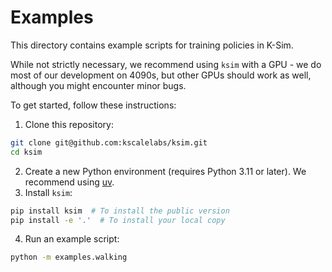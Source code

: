 # Examples

This directory contains example scripts for training policies in K-Sim.

While not strictly necessary, we recommend using `ksim` with a GPU - we do most of our development on 4090s, but other GPUs should work as well, although you might encounter minor bugs.

To get started, follow these instructions:

1. Clone this repository:
```bash
git clone git@github.com:kscalelabs/ksim.git
cd ksim
```
2. Create a new Python environment (requires Python 3.11 or later). We recommend using [uv](https://docs.astral.sh/uv/).
3. Install `ksim`:
```bash
pip install ksim  # To install the public version
pip install -e '.'  # To install your local copy
```
4. Run an example script:
```bash
python -m examples.walking
```
